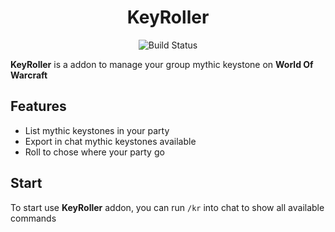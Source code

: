 <div align="center">

# KeyRoller

![[Build Status](https://github.com/qqMelon/KeyRoller/workflows/release/badge.svg)](https://github.com/qqMelon/KeyRoller/actions?workflow=release)

</div>

**KeyRoller** is a addon to manage your group mythic keystone on **World Of Warcraft**

## Features

* List mythic keystones in your party
* Export in chat mythic keystones available
* Roll to chose where your party go

## Start

To start use **KeyRoller** addon, you can run `/kr` into chat to show all available commands

